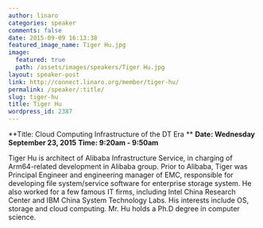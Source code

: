 ```yaml
---
author: linaro
categories: speaker
comments: false
date: 2015-09-09 16:13:38
featured_image_name: Tiger Hu.jpg
image:
  featured: true
  path: /assets/images/speakers/Tiger Hu.jpg
layout: speaker-post
link: http://connect.linaro.org/member/tiger-hu/
permalink: /speaker/:title/
slug: tiger-hu
title: Tiger Hu
wordpress_id: 2387
---
```


**Title: Cloud Computing Infrastructure of the DT Era **
**Date: Wednesday September 23, 2015**
**Time: 9:20am - 9:50am**
  

Tiger Hu is architect of Alibaba Infrastructure Service, in charging of Arm64-related development in Alibaba group. Prior to Alibaba, Tiger was Principal Engineer and engineering manager of EMC, responsible for developing file system/service software for enterprise storage system. He also worked for a few famous IT firms, including Intel China Research Center and IBM China System Technology Labs. His interests include OS, storage and cloud computing. Mr. Hu holds a Ph.D degree in computer science.